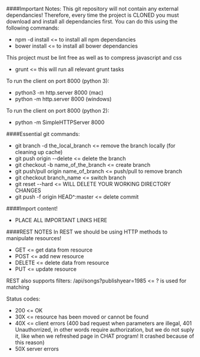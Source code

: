 ####Important Notes:
This git repository will not contain any external dependancies! Therefore, every time the project is CLONED you must download and install all dependancies first. You can do this using the following commands:
  * npm -d install <= to install all npm dependancies
  * bower install  <= to install all bower dependancies

This project must be lint free as well as to compress javascript and css
  * grunt <= this will run all relevant grunt tasks

To run the client on port 8000 (python 3):
  * python3 -m http.server 8000 (mac)
  * python -m http.server 8000 (windows)

To run the client on port 8000 (python 2):
  * python -m SimpleHTTPServer 8000

####Essential git commands:
  * git branch -d the_local_branch <= remove the branch locally (for cleaning up cache)
  * git push origin --delete <branchName> <= delete the branch
  * git checkout -b name_of_the_branch <= create branch
  * git push/pull origin name_of_branch <= push/pull to remove branch
  * git checkout branch_name <= switch branch
  * git reset --hard  <= WILL DELETE YOUR WORKING DIRECTORY CHANGES
  * git push -f origin HEAD^:master <= delete commit

####Import content!
  * PLACE ALL IMPORTANT LINKS HERE

####REST NOTES
  In REST we should be using HTTP methods to manipulate resources!
   * GET <= get data from resource
   * POST <= add new resource
   * DELETE <= delete data from resource
   * PUT <= update resource

REST also supports filters:
 /api/songs?publishyear=1985 <= ? is used for matching

Status codes:
 * 200 <= OK
 * 30X <= resource has been moved or cannot be found
 * 40X <= client errors (400 bad request when parameters are illegal, 401 Unauthorrized, in other words require authorization, but we do not suply it, like when we refreshed page in CHAT program! It crashed because of this reason)
 * 50X server errors

